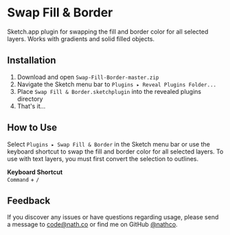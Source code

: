 # Swap Fill & Border
Sketch.app plugin for swapping the fill and border color for all selected layers. Works with gradients and solid filled objects.

## Installation
1. Download and open `Swap-Fill-Border-master.zip`
2. Navigate the Sketch menu bar to `Plugins ▸ Reveal Plugins Folder...`
3. Place `Swap Fill & Border.sketchplugin` into the revealed plugins directory
4. That's it...

## How to Use
Select `Plugins ▸ Swap Fill & Border` in the Sketch menu bar or use the keyboard shortcut to swap the fill and border color for all selected layers. To use with text layers, you must first convert the selection to outlines.

**Keyboard Shortcut**  
`Command` + `/`
 
## Feedback
If you discover any issues or have questions regarding usage, please send a message to [code@nath.co](mailto:code@nath.co) or find me on GitHub [@nathco](https://github.com/nathco).